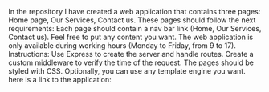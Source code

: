 In the repository I have created a web application that contains three pages:
Home page, Our Services, Contact us.
These pages should follow the next requirements: 
    Each page should contain a nav bar link (Home, Our Services, Contact us).
    Feel free to put any content you want.
    The web application is only available during working hours (Monday to Friday,  from 9 to 17).
Instructions: 
    Use Express to create the server and handle routes.
    Create a custom middleware to verify the time of the request.
    The pages should be styled with CSS.
    Optionally, you can use any template engine you want.
here is a link to the application:
